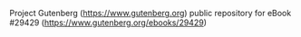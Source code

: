 Project Gutenberg (https://www.gutenberg.org) public repository for eBook #29429 (https://www.gutenberg.org/ebooks/29429)

